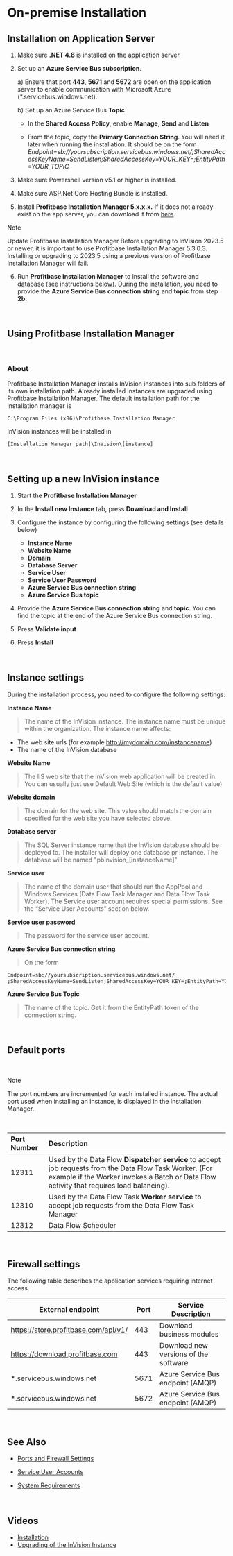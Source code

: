 
# On-premise Installation


## Installation on Application Server

1.  Make sure **.NET 4.8** is installed on the application server.
2.  Set up an **Azure Service Bus subscription**.

    a) Ensure that port **443**, **5671** and **5672** are open on the application server to enable communication with Microsoft Azure (\*.servicebus.windows.net).

    b) Set up an Azure Service Bus **Topic**.

    - In the **Shared Access Policy**, enable **Manage**, **Send** and **Listen**

    - From the topic, copy the **Primary Connection String**. You will need it later when running the installation. It should be on the form _Endpoint=sb://yoursubscription.servicebus.windows.net/;SharedAccessKeyName=SendListen;SharedAccessKey=YOUR_KEY=;EntityPath=YOUR_TOPIC_

3.  Make sure Powershell version v5.1 or higher is installed.
    
4.  Make sure ASP.Net Core Hosting Bundle is installed. 

5.  Install **Profitbase Installation Manager 5.x.x.x.** If it does not already exist on the app server, you can download it from [here](https://download.profitbase.com/Installer/).

> [!NOTE]
> Update Profitbase Installation Manager
> Before upgrading to InVision 2023.5 or newer, it is important to use Profitbase Installation Manager 5.3.0.3. Installing or upgrading to 2023.5 using a previous version of Profitbase Installation Manager will fail.

6.  Run **Profitbase Installation Manager** to install the software and database (see instructions below). During the installation, you need to provide the **Azure Service Bus connection string** and **topic** from step **2b**.

<br/>

## Using Profitbase Installation Manager
<br/>

### About

Profitbase Installation Manager installs InVision instances into sub folders of its own installation path. Already installed instances are upgraded using Profitbase Installation Manager.
The default installation path for the installation manager is

```
C:\Program Files (x86)\Profitbase Installation Manager
```

InVision instances will be installed in

```
[Installation Manager path]\InVision\[instance]
```
<br/>

## Setting up a new InVision instance

1. Start the **Profitbase Installation Manager**

2. In the **Install new Instance** tab, press **Download and Install**

3. Configure the instance by configuring the following settings (see details below)

   - **Instance Name**
   - **Website Name**
   - **Domain**
   - **Database Server**
   - **Service User**
   - **Service User Password**
   - **Azure Service Bus connection string**
   - **Azure Service Bus topic**

4. Provide the **Azure Service Bus connection string** and **topic**. You can find the topic at the end of the Azure Service Bus connection string.

5. Press **Validate input**

6. Press **Install**
<br/>

## Instance settings

During the installation process, you need to configure the following settings:

**Instance Name**  
>The name of the InVision instance. The instance name must be unique within the organization. The instance name affects:
>
- The web site urls (for example http://mydomain.com/instancename)
- The name of the InVision database

**Website Name**  
>The IIS web site that the InVision web application will be created in. You can usually just use Default Web Site (which is the default value)

**Website domain**  
>The domain for the web site. This value should match the domain specified for the web site you have selected above.

**Database server**  
>The SQL Server instance name that the InVision database should be deployed to. The installer will deploy one database pr instance. The database will be named "pbInvision\_[instanceName]"

**Service user**  
>The name of the domain user that should run the AppPool and Windows Services (Data Flow Task Manager and Data Flow Task Worker). The Service user account requires special permissions. See the “Service User Accounts” section below.

**Service user password**  
>The password for the service user account.

**Azure Service Bus connection string**  
>On the form  
```
Endpoint=sb://yoursubscription.servicebus.windows.net/  
;SharedAccessKeyName=SendListen;SharedAccessKey=YOUR_KEY=;EntityPath=YOUR_TOPIC
```

**Azure Service Bus Topic**  
>The name of the topic. Get it from the EntityPath token of the connection string.


<br/>

## Default ports
<br/>


> [!NOTE]
> The port numbers are incremented for each installed instance. The actual port used when installing an instance, is displayed in the Installation Manager. 
<br/>

| Port Number | Description                                                                                                                                                                                     |
| :---------- | :---------------------------------------------------------------------------------------------------------------------------------------------------------------------------------------------- |
| 12311       | Used by the Data Flow **Dispatcher service** to accept job requests from the Data Flow Task Worker. (For example if the Worker invokes a Batch or Data Flow activity that requires load balancing). |
| 12310       | Used by the Data Flow Task **Worker service** to accept job requests from the Data Flow Task Manager                                                                                                |
| 12312       | Data Flow Scheduler                                                                                                                                                                             |

<br/>

## Firewall settings

The following table describes the application services requiring internet access.
<br/>


| External endpoint                    | Port | Service Description                   |
| ------------------------------------ | ---- | ------------------------------------- |
| https://store.profitbase.com/api/v1/ | 443  | Download business modules             |
| https://download.profitbase.com      | 443  | Download new versions of the software |
| \*.servicebus.windows.net            | 5671 | Azure Service Bus endpoint (AMQP)     |
| \*.servicebus.windows.net            | 5672 | Azure Service Bus endpoint (AMQP)     |


<br/>


## See Also 

* [Ports and Firewall Settings](onpreminstallation/portsfirewall.md)  

* [Service User Accounts](onpreminstallation/serviceuseraccounts.md)  
  
* [System Requirements](../systemrequirements.md) 
   

<br/>

## Videos
* [Installation](../../../videos/gettingstarted/installation.md)
* [Upgrading of  the InVision Instance](https://profitbasedocs.blob.core.windows.net/videos/Installation%20and%20Setup%20-%20upgrading%20of%20%20the%20InVision%20instance.mp4)